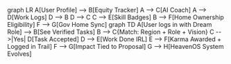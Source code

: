 graph LR
A[User Profile] --> B[Equity Tracker]
A --> C[AI Coach]
A --> D[Work Logs]
D --> B
D --> C
C --> E[Skill Badges]
B --> F[Home Ownership Eligibility]
F --> G[Gov Home Sync]
graph TD
  A[User logs in with Dream Role] --> B[See Verified Tasks]
  B --> C{Match: Region + Role + Vision}
  C -->|Yes| D[Task Accepted]
  D --> E[Work Done IRL]
  E --> F[Karma Awarded + Logged in Trail]
  F --> G[Impact Tied to Proposal]
  G --> H[HeavenOS System Evolves]
